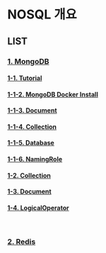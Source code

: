 #  NOSQL 개요

## LIST

### [1. MongoDB](./MongoDB/README.md)
#### [1-1. Tutorial](./MongoDB/README.md)
#### [1-1-2. MongoDB Docker Install](./MongoDB/README.md#mongodb-docker-설치)
#### [1-1-3. Document](./MongoDB/README.md#document)
#### [1-1-4. Collection](./MongoDB/README.md#collection)
#### [1-1-5. Database](./MongoDB/README.md#database)
#### [1-1-6. NamingRole](./MongoDB/README.md#naming-role)
#### [1-2. Collection](./MongoDB/02_Collection/Collection.mongodb.js)
#### [1-3. Document](./MongoDB/03_Document/document.mongodb.js)
#### [1-4. LogicalOperator](./MongoDB/03_Document/logicalOperator.mongodb.js)

<br>  


### [2. Redis](./Redis/README.md)